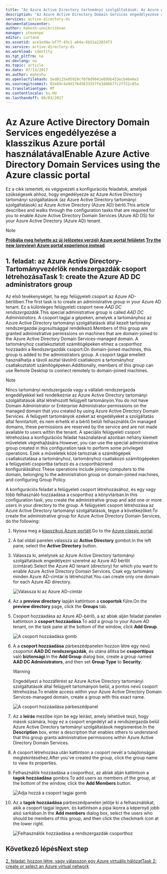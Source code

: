```yaml
---
title: "Az Azure Active Directory tartományi szolgáltatások: Az Azure Active Directory-Tartományvezérlők rendszergazdák csoport létrehozása |} Microsoft Docs"
description: "Az Azure Active Directory Domain Services engedélyezése a klasszikus Azure portál használatával"
services: active-directory-ds
documentationcenter: 
author: mahesh-unnikrishnan
manager: stevenpo
editor: curtand
ms.assetid: ace1ed4a-bf7f-43c1-a64a-6b51a2202473
ms.service: active-directory-ds
ms.workload: identity
ms.tgt_pltfrm: na
ms.devlang: na
ms.topic: article
ms.date: 07/13/2017
ms.author: maheshu
ms.openlocfilehash: 5ed0125e05928cf0f6d9941e099b433ecb46e6e2
ms.sourcegitcommit: 02e69c4a9d17645633357fe3d46677c2ff22c85a
ms.translationtype: MT
ms.contentlocale: hu-HU
ms.lasthandoff: 08/03/2017
---
```

# <a name="enable-azure-active-directory-domain-services-using-the-azure-classic-portal"></a><span data-ttu-id="fd9a6-103">Az Azure Active Directory Domain Services engedélyezése a klasszikus Azure portál használatával</span><span class="sxs-lookup"><span data-stu-id="fd9a6-103">Enable Azure Active Directory Domain Services using the Azure classic portal</span></span>
<span data-ttu-id="fd9a6-104">Ez a cikk ismerteti, és végigvezeti a konfigurációs feladatok, amelyek szükségesek ahhoz, hogy engedélyezze az Azure Active Directory tartományi szolgáltatások (az Azure Active Directory tartományi szolgáltatások) az Azure Active Directory (Azure AD) bérlő.</span><span class="sxs-lookup"><span data-stu-id="fd9a6-104">This article describes and walks through the configuration tasks that are required for you to enable Azure Active Directory Domain Services (Azure AD DS) for your Azure Active Directory (Azure AD) tenant.</span></span>

> [!NOTE]
> <span data-ttu-id="fd9a6-105">[**Próbálja meg helyette az új (előzetes verzió) Azure portál felületet**](active-directory-ds-getting-started.md).</span><span class="sxs-lookup"><span data-stu-id="fd9a6-105">[**Try the new (preview) Azure portal experience instead**](active-directory-ds-getting-started.md).</span></span> 
>

## <a name="task-1-create-the-azure-ad-dc-administrators-group"></a><span data-ttu-id="fd9a6-106">1. feladat: az Azure Active Directory-Tartományvezérlők rendszergazdák csoport létrehozása</span><span class="sxs-lookup"><span data-stu-id="fd9a6-106">Task 1: create the Azure AD DC administrators group</span></span>
<span data-ttu-id="fd9a6-107">Az első tevékenységet, ha egy felügyeleti csoport az Azure AD-bérlőben.</span><span class="sxs-lookup"><span data-stu-id="fd9a6-107">The first task is to create an administrative group in your Azure AD tenant.</span></span> <span data-ttu-id="fd9a6-108">Ez a különleges felügyeleti csoport neve *AAD DC rendszergazdák*.</span><span class="sxs-lookup"><span data-stu-id="fd9a6-108">This special administrative group is called *AAD DC Administrators*.</span></span> <span data-ttu-id="fd9a6-109">A csoport tagjai a gépeken, amelyek a tartományhoz az Azure Active Directory tartományi szolgáltatások által kezelt tartomány rendszergazdai jogosultsággal rendelkező.</span><span class="sxs-lookup"><span data-stu-id="fd9a6-109">Members of this group are granted administrative permissions on machines that are domain-joined to the Azure Active Directory Domain Services-managed domain.</span></span> <span data-ttu-id="fd9a6-110">A tartományhoz csatlakoztatott számítógépeken ehhez a csoporthoz hozzáadni a Rendszergazdák csoport.</span><span class="sxs-lookup"><span data-stu-id="fd9a6-110">On domain-joined machines, this group is added to the administrators group.</span></span> <span data-ttu-id="fd9a6-111">A csoport tagjai emellett használhatja a távoli asztal távolról csatlakozni a tartományhoz csatlakoztatott számítógépeken.</span><span class="sxs-lookup"><span data-stu-id="fd9a6-111">Additionally, members of this group can use Remote Desktop to connect remotely to domain-joined machines.</span></span>  

> [!NOTE]
> <span data-ttu-id="fd9a6-112">Nincs tartományi rendszergazda vagy a vállalati rendszergazda engedélyekkel kell rendelkeznie az Azure Active Directory tartományi szolgáltatások által létrehozott felügyelt tartományon.</span><span class="sxs-lookup"><span data-stu-id="fd9a6-112">You do not have Domain Administrator or Enterprise Administrator permissions on the managed domain that you created by using Azure Active Directory Domain Services.</span></span> <span data-ttu-id="fd9a6-113">A felügyelt tartományok ezeket az engedélyeket a szolgáltatás által fenntartott, és nem érhetik el a bérlő belüli felhasználók.</span><span class="sxs-lookup"><span data-stu-id="fd9a6-113">On managed domains, these permissions are reserved by the service and are not made available to users within the tenant.</span></span> <span data-ttu-id="fd9a6-114">A speciális felügyeleti csoport létrehozása a konfigurációs feladat használatával azonban néhány kiemelt műveletek végrehajtására.</span><span class="sxs-lookup"><span data-stu-id="fd9a6-114">However, you can use the special administrative group created in this configuration task to perform some privileged operations.</span></span> <span data-ttu-id="fd9a6-115">Ezek a műveletek közé tartoznak a számítógépek csatlakoztatása a tartományhoz, tartományhoz csatlakozó számítógépeken a felügyeleti csoportba tartozó és a csoportházirend konfigurálásához.</span><span class="sxs-lookup"><span data-stu-id="fd9a6-115">These operations include joining computers to the domain, belonging to the administration group on domain-joined machines, and configuring Group Policy.</span></span>
>

<span data-ttu-id="fd9a6-116">A konfigurációs feladat a felügyeleti csoport létrehozásához, és egy vagy több felhasználó hozzáadása a csoporthoz a könyvtárban.</span><span class="sxs-lookup"><span data-stu-id="fd9a6-116">In this configuration task, you create the administrative group and add one or more users in your directory to the group.</span></span> <span data-ttu-id="fd9a6-117">A felügyeleti csoport létrehozása az Azure Active Directory tartományi szolgáltatások, tegye a következőket:</span><span class="sxs-lookup"><span data-stu-id="fd9a6-117">To create the administrative group for Azure Active Directory Domain Services, do the following:</span></span>

1. <span data-ttu-id="fd9a6-118">Nyissa meg a [klasszikus Azure portált](https://manage.windowsazure.com).</span><span class="sxs-lookup"><span data-stu-id="fd9a6-118">Go to the [Azure classic portal](https://manage.windowsazure.com).</span></span>
2. <span data-ttu-id="fd9a6-119">A bal oldali panelen válassza az **Active Directory** gombot.</span><span class="sxs-lookup"><span data-stu-id="fd9a6-119">In the left pane, select the **Active Directory** button.</span></span>
3. <span data-ttu-id="fd9a6-120">Válassza ki, amelynek az Azure Active Directory tartományi szolgáltatások engedélyezni szeretné az Azure AD bérlőt (címtárat).</span><span class="sxs-lookup"><span data-stu-id="fd9a6-120">Select the Azure AD tenant (directory) for which you want to enable Azure Active Directory Domain Services.</span></span> <span data-ttu-id="fd9a6-121">Csak egy tartomány minden Azure AD-címtár is létrehozhat.</span><span class="sxs-lookup"><span data-stu-id="fd9a6-121">You can create only one domain for each Azure AD directory.</span></span>

    ![Válassza ki az Azure AD-címtár](./media/active-directory-domain-services-getting-started/select-aad-directory.png)
4. <span data-ttu-id="fd9a6-123">Az a **preview directory** lapján kattintson a **csoportok** fülre.</span><span class="sxs-lookup"><span data-stu-id="fd9a6-123">On the **preview directory** page, click the **Groups** tab.</span></span>
5. <span data-ttu-id="fd9a6-124">Csoport hozzáadása az Azure AD-bérlő, a az ablak alján feladat panelen kattintson a **csoport hozzáadása**.</span><span class="sxs-lookup"><span data-stu-id="fd9a6-124">To add a group to your Azure AD tenant, on the task pane at the bottom of the window, click **Add Group**.</span></span>

    ![A csoport hozzáadása gomb](./media/active-directory-domain-services-getting-started/add-group-button.png)
6. <span data-ttu-id="fd9a6-126">A a **csoport hozzáadása** párbeszédpanelen hozzon létre egy nevű csoportot **AAD DC rendszergazdák**, és utána állítsa be **csoporttípus** való **biztonsági**.</span><span class="sxs-lookup"><span data-stu-id="fd9a6-126">In the **Add Group** dialog box, create a group named **AAD DC Administrators**, and then set **Group Type** to **Security**.</span></span>

   > [!WARNING]
   > <span data-ttu-id="fd9a6-127">Engedélyezi a hozzáférést az Azure Active Directory tartományi szolgáltatások által felügyelt tartományon belül, a pontos nevű csoport létrehozása.</span><span class="sxs-lookup"><span data-stu-id="fd9a6-127">To enable access within your Azure Active Directory Domain Services-managed domain, create a group with this exact name.</span></span>
   >
   >

    ![A csoport hozzáadása párbeszédpanel](./media/active-directory-domain-services-getting-started/create-admin-group.png)
7. <span data-ttu-id="fd9a6-129">Az a **leírás** mezőbe írjon be egy leírást, amely lehetővé teszi, hogy mások számára, hogy ez a csoport engedélyt ad a rendszergazda belül Azure Active Directory tartományi szolgáltatások megismerése.</span><span class="sxs-lookup"><span data-stu-id="fd9a6-129">In the **Description** box, enter a description that enables others to understand that this group grants administrative permissions within Azure Active Directory Domain Services.</span></span>
8. <span data-ttu-id="fd9a6-130">A csoport létrehozása után kattintson a csoport nevét a tulajdonságai megtekintéséhez.</span><span class="sxs-lookup"><span data-stu-id="fd9a6-130">After you've created the group, click the group name to view its properties.</span></span>
9. <span data-ttu-id="fd9a6-131">Felhasználók hozzáadása a csoporthoz, az ablak alján kattintson a **tagok hozzáadása** gombra.</span><span class="sxs-lookup"><span data-stu-id="fd9a6-131">To add users as members of the group, at the bottom of the window, click the **Add Members** button.</span></span>

    ![Adja hozzá a csoport tagjai gomb](./media/active-directory-domain-services-getting-started/add-group-members-button.png)
10. <span data-ttu-id="fd9a6-133">Az a **tagok hozzáadása** párbeszédpanelen jelölje ki a felhasználókat, akik a csoport tagjai legyen, és kattintson a pipa ikonra a képernyő jobb alsó sarkában.</span><span class="sxs-lookup"><span data-stu-id="fd9a6-133">In the **Add members** dialog box, select the users who should be members of this group, and then click the checkmark icon at the lower right.</span></span>

    ![Felhasználók hozzáadása a rendszergazdák csoporthoz](./media/active-directory-domain-services-getting-started/add-group-members.png)


## <a name="next-step"></a><span data-ttu-id="fd9a6-135">Következő lépés</span><span class="sxs-lookup"><span data-stu-id="fd9a6-135">Next step</span></span>
[<span data-ttu-id="fd9a6-136">2. feladat: hozzon létre, vagy válasszon egy Azure virtuális hálózat</span><span class="sxs-lookup"><span data-stu-id="fd9a6-136">Task 2: create or select an Azure virtual network</span></span>](active-directory-ds-getting-started-vnet.md)
